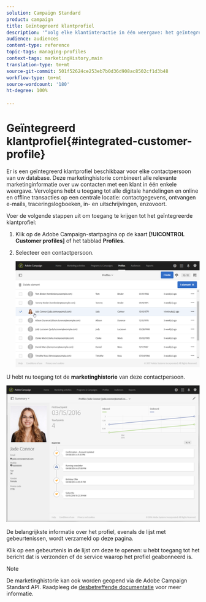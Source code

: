 ```yaml
---
solution: Campaign Standard
product: campaign
title: Geïntegreerd klantprofiel
description: '“Volg elke klantinteractie in één weergave: het geïntegreerde Adobe Campaign-klantprofiel wordt gedurende de gehele levenscyclus van de klant bijgewerkt.”'
audience: audiences
content-type: reference
topic-tags: managing-profiles
context-tags: marketingHistory,main
translation-type: tm+mt
source-git-commit: 501f52624ce253eb7b0d36d908ac8502cf1d3b48
workflow-type: tm+mt
source-wordcount: '180'
ht-degree: 100%

---
```



# Geïntegreerd klantprofiel{#integrated-customer-profile}

Er is een geïntegreerd klantprofiel beschikbaar voor elke contactpersoon van uw database. Deze marketinghistorie combineert alle relevante marketinginformatie over uw contacten met een klant in één enkele weergave. Vervolgens hebt u toegang tot alle digitale handelingen en online en offline transacties op een centrale locatie: contactgegevens, ontvangen e-mails, traceringslogboeken, in- en uitschrijvingen, enzovoort.

Voer de volgende stappen uit om toegang te krijgen tot het geïntegreerde klantprofiel:

1. Klik op de Adobe Campaign-startpagina op de kaart **[!UICONTROL Customer profiles]** of het tabblad **Profiles**.
1. Selecteer een contactpersoon.

   ![](assets/mkt_hist_access.png)

U hebt nu toegang tot de **marketinghistorie** van deze contactpersoon.

![](assets/mkt_hist_view.png)

De belangrijkste informatie over het profiel, evenals de lijst met gebeurtenissen, wordt verzameld op deze pagina.

Klik op een gebeurtenis in de lijst om deze te openen: u hebt toegang tot het bericht dat is verzonden of de service waarop het profiel geabonneerd is.

>[!NOTE]
>
>De marketinghistorie kan ook worden geopend via de Adobe Campaign Standard API. Raadpleeg de [desbetreffende documentatie](../../api/using/interacting-with-marketing-history.md) voor meer informatie.
